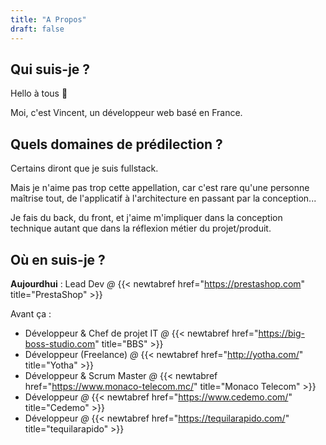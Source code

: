 ```yaml
---
title: "A Propos"
draft: false
---
```


## Qui suis-je ?

Hello à tous 👋

Moi, c'est Vincent, un développeur web basé en France.


## Quels domaines de prédilection ?

Certains diront que je suis fullstack.

Mais je n'aime pas trop cette appellation, car c'est rare qu'une personne maîtrise tout, de l'applicatif à l'architecture en passant par la conception...

Je fais du back, du front, et j'aime m'impliquer dans la conception technique autant que dans la réflexion métier du projet/produit.

## Où en suis-je ?

**Aujourdhui** : Lead Dev *@* {{< newtabref  href="https://prestashop.com" title="PrestaShop" >}}

Avant ça : 
 * Développeur & Chef de projet IT *@* {{< newtabref  href="https://big-boss-studio.com" title="BBS" >}}
 * Développeur (Freelance) *@* {{< newtabref  href="http://yotha.com/" title="Yotha" >}} 
 * Développeur & Scrum Master *@* {{< newtabref  href="https://www.monaco-telecom.mc/" title="Monaco Telecom" >}}
 * Développeur *@* {{< newtabref  href="https://www.cedemo.com/" title="Cedemo" >}}
 * Développeur *@* {{< newtabref  href="https://tequilarapido.com/" title="tequilarapido" >}}
